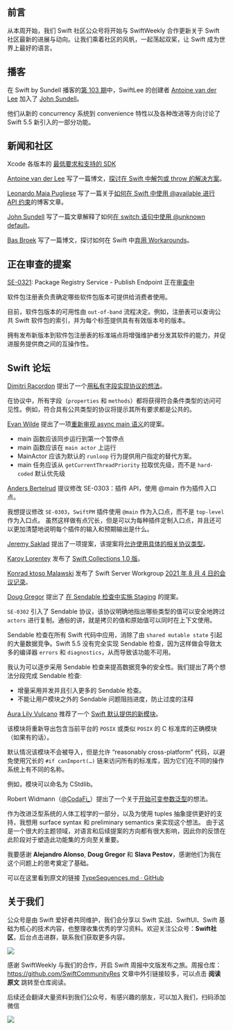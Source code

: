 ## 前言

从本周开始，我们 Swift 社区公众号将开始与 SwiftWeekly 合作更新关于 Swift 社区最新的进展与动向。让我们乘着社区的风帆，一起荡起双桨，让 Swift 成为世界上最好的语言。

## 播客

在 Swift by Sundell 播客的[第 103 期](https://www.swiftbysundell.com/podcast/103/ "Swift by Sundell 第 103 期")中，SwiftLee 的创建者 [Antoine van der Lee](https://twitter.com/twannl "Antoine van der Lee") 加入了 [John Sundell](https://twitter.com/johnsundell "John Sundell")。

他们从新的 concurrency 系统到 convenience 特性以及各种改进等方向讨论了 Swift 5.5 新引入的一部分功能。

## 新闻和社区

Xcode 各版本的 [最低要求和支持的 SDK](https://developer.apple.com/cn/support/xcode/ "最低要求和支持的 SDK")

[Antoine van der Lee](https://twitter.com/twannl "Antoine van der Lee") 写了一篇博文，[探讨在 Swift 中解包或 throw 的解决方案](https://www.avanderlee.com/swift/unwrap-or-throw/ "Unwrap or throw: Exploring solutions in Swift")。

[Leonardo Maia Pugliese](https://twitter.com/Leo_Pugliese "Leonardo Maia Pugliese") 写了一篇关于[如何在 Swift 中使用 @available 进行 API 约束](https://holyswift.app/how-to-do-apis-constraints-with-available-in-swift "How to do APIs constraints with @Available in Swift")的博客文章。

[John Sundell](https://twitter.com/johnsundell "John Sundell") 写了一篇文章解释了如何[在 switch 语句中使用 @unknown default](https://www.swiftbysundell.com/articles/using-an-unknown-default-case-within-a-switch-statement/ "Using ‘@unknown default’ within switch statements")。

[Bas Broek](https://twitter.com/basthomas "Bas Broek") 写了一篇博文，探讨如何在 Swift 中[弃用 Workarounds](https://www.basbroek.nl/deprecating-workarounds "Deprecating Workarounds")。

## 正在审查的提案

[SE-0321](https://github.com/apple/swift-evolution/blob/main/proposals/0321-package-registry-publish.md "SE-0321"): Package Registry Service - Publish Endpoint 正在[审查中](https://forums.swift.org/t/se-0321-package-registry-service-publish-endpoint/51286 "Package Registry Service - Publish Endpoint")

软件包注册表负责确定哪些软件包版本可提供给消费者使用。

目前，软件包版本的可用性由 `out-of-band` 流程决定。例如，注册表可以查询公共 Swift 软件包的索引，并为每个标签提供具有有效版本号的版本。

拥有发布新版本到软件包注册表的标准端点将增强维护者分发其软件的能力，并促进服务提供商之间的互操作性。

## Swift 论坛

[Dimitri Racordon](https://forums.swift.org/categories "Dimitri Racordon") 提出了一个[用私有字段实现协议的想法](https://forums.swift.org/t/pitch-protocols-with-private-fields/51209 "Protocols with private fields")。

在协议中，所有字段（`properties` 和 `methods`）都将获得符合条件类型的访问可见性。例如，符合具有公共类型的协议将提示其所有要求都是公共的。

[Evan Wilde](https://forums.swift.org/categories "Evan Wilde") 提出了一项[重新审视 async main 语义](https://forums.swift.org/t/pitch-revisit-the-semantics-of-async-main/51254 "Revisit the semantics of async main")的提案。

* main 函数应该同步运行到第一个暂停点
* main 函数应该在 `main actor` 上运行
* MainActor 应该为默认的 `runloop` 行为提供用户指定的替代方案。
* main 任务应该从 `getCurrentThreadPriority` 拉取优先级，而不是 `hard-coded` 默认优先级

[Anders Bertelrud](https://forums.swift.org/u/abertelrud "Anders Bertelrud") 提议修改 SE-0303：插件 API，使用 @main 作为插件入口点。

我想提议修改 `SE-0303`，`SwiftPM` 插件使用 `@main` 作为入口点，而不是 `top-level` 作为入口点。 虽然这样做有点冗长，但是可以为每种插件定制入口点，并且还可以更加清楚地说明每个插件的输入和预期输出是什么。

[Jeremy Saklad](https://forums.swift.org/u/saklad5 "Jeremy Saklad") 提出了一项提案，该提案将[允许使用具体的相关协议类型](https://forums.swift.org/t/allow-use-of-concrete-associated-type-of-protocols/51277 "Allow use of concrete associated type of protocols")。

[Karoy Lorentey](https://twitter.com/lorentey "Karoy Lorentey") 发布了 [Swift Collections 1.0 版](https://forums.swift.org/t/announcement-planning-for-swift-collections-v1-0/51321 "Planning for Swift Collections v1.0")。

[Konrad ktoso Malawski](https://forums.swift.org/u/ktoso "Konrad ktoso Malawski") 发布了 Swift Server Workgroup [2021 年 8 月 4 日的会议记录](https://forums.swift.org/t/august-4th-2021/51315 "August 4th 2021")。

[Doug Gregor](https://twitter.com/dgregor79 "Doug Gregor") 提出了 [在 Sendable 检查中实施 Staging](https://forums.swift.org/t/pitch-staging-in-sendable-checking/51341 "Staging in Sendable checking") 的提案。

`SE-0302` 引入了 Sendable 协议，该协议明确地指出哪些类型的值可以安全地跨过 `actors` 进行复制。通俗的讲，就是拷贝的值和原始值可以同时在上下文使用。

Sendable 检查在所有 Swift 代码中应用，消除了由 `shared mutable state` 引起的大量数据竞争。Swift 5.5 没有完全实现 Sendable 检查，因为这样做会导致太多的编译器 `errors` 和 `diagnostics`，从而导致该功能不可用。

我认为可以逐步采用 Sendable 检查来提高数据竞争的安全性。我们提出了两个想法分段完成 Sendable 检查:

* 增量采用并发并且引入更多的 Sendable 检查。
* 不能让用户模块之外的 Sendable 问题阻挡进度，防止过度的注释

[Aura Lily Vulcano](https://forums.swift.org/categories "Aura Lily Vulcano") 推荐了一个 [Swift 默认提供的新模块](https://forums.swift.org/t/pitch-the-cstdlib-module/51373 "The CStdlib module")。

该模块将重新导出包含当前平台的 `POSIX` 或类似 `POSIX` 的 C 标准库的正确模块（如果有的话）。

默认情况该模块不会被导入，但是允许 “reasonably cross-platform” 代码，以避免使用冗长的 `#if canImport(…)` 链来访问所有的标准库，因为它们在不同的操作系统上有不同的名称。

例如，模块可以命名为 CStdlib。

Robert Widmann（[@CodaFi_](https://twitter.com/CodaFi_ "CodaFi_")）提出了一个关于[开始可变参数泛型](https://forums.swift.org/t/pitching-the-start-of-variadic-generics/51467 "The Start of Variadic Generics")的想法。

作为改进泛型系统的人体工程学的一部分，以及为使用 tuples 抽象提供更好的支持，我想用 surface syntax 和 preliminary semantics 来实现这个想法。 由于这是一个很大的主题领域，对语言和后续提案的方向都有很大影响，因此你的反馈在此阶段对于塑造此功能集的方向至关重要。

我要感谢 **Alejandro Alonso**, **Doug Gregor** 和 **Slava Pestov**，感谢他们为我在这个问题上的思考奠定了基础。

可以在这里看到原文的链接 [TypeSequences.md · GitHub](https://gist.github.com/CodaFi/a461aca155b16cd4d05a2635e7d7a361 "TypeSequences.md · GitHub")

## 关于我们

公众号是由 Swift 爱好者共同维护，我们会分享以 Swift 实战、SwiftUI、Swift 基础为核心的技术内容，也整理收集优秀的学习资料。欢迎关注公众号：**Swift社区**，后台点击进群，联系我们获取更多内容。

![](https://files.mdnice.com/user/17787/feeae00d-c91a-42d1-891f-111552cd57a1.png)


感谢 SwiftWeekly 与我们的合作，开启 Swift 周报中文版发布之旅。周报仓库：https://github.com/SwiftCommunityRes 文章中外引链接较多，可以点击 **阅读原文** 跳转至仓库阅读。

后续还会翻译大量资料到我们公众号，有感兴趣的朋友，可以加入我们，扫码添加微信

![](https://files.mdnice.com/user/17787/9a7911bf-75f2-40f5-866b-3171868bb92c.jpg)
